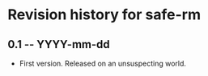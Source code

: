 # Revision history for safe-rm

## 0.1 -- YYYY-mm-dd

* First version. Released on an unsuspecting world.
